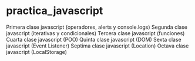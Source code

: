 # practica_javascript
Primera clase javascript (operadores, alerts y console.logs)
Segunda clase javascript (iterativas y condicionales)
Tercera clase javascript (funciones)
Cuarta clase javascript (POO)
Quinta clase javascript (DOM)
Sexta clase javascript (Event Listener)
Septima clase javascript (Location)
Octava clase javascript (LocalStorage)
